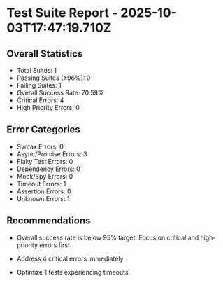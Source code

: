 # Test Suite Report - 2025-10-03T17:47:19.710Z

## Overall Statistics
- Total Suites: 1
- Passing Suites (≥96%): 0
- Failing Suites: 1
- Overall Success Rate: 70.59%
- Critical Errors: 4
- High Priority Errors: 0

## Error Categories
- Syntax Errors: 0
- Async/Promise Errors: 3
- Flaky Test Errors: 0
- Dependency Errors: 0
- Mock/Spy Errors: 0
- Timeout Errors: 1
- Assertion Errors: 0
- Unknown Errors: 1

## Recommendations
- Overall success rate is below 95% target. Focus on critical and high-priority errors first.
- Address 4 critical errors immediately.


- Optimize 1 tests experiencing timeouts.